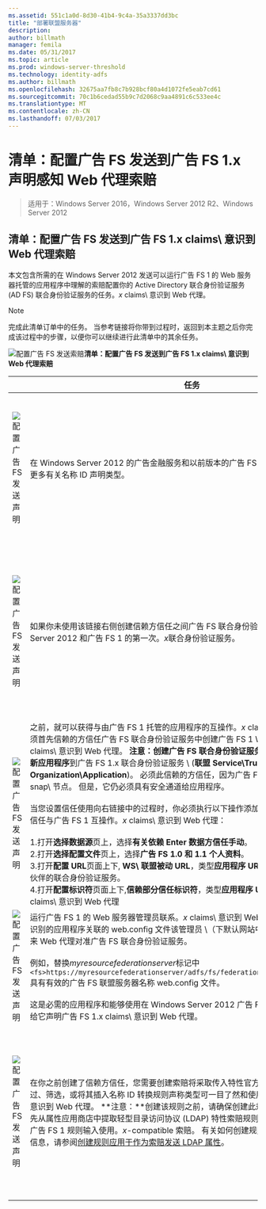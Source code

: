 ```yaml
---
ms.assetid: 551c1a0d-8d30-41b4-9c4a-35a3337dd3bc
title: "部署联盟服务器"
description: 
author: billmath
manager: femila
ms.date: 05/31/2017
ms.topic: article
ms.prod: windows-server-threshold
ms.technology: identity-adfs
ms.author: billmath
ms.openlocfilehash: 32675aa7fb8c7b928bcf80a4d1072fe5eab7cd61
ms.sourcegitcommit: 70c1b6cedad55b9c7d2068c9aa4891c6c533ee4c
ms.translationtype: MT
ms.contentlocale: zh-CN
ms.lasthandoff: 07/03/2017
---
```

# <a name="checklist-configuring-ad-fs-to-send-claims-to-an-ad-fs-1x-claims-aware-web-agent"></a>清单：配置广告 FS 发送到广告 FS 1.x 声明感知 Web 代理索赔

>适用于：Windows Server 2016，Windows Server 2012 R2、Windows Server 2012
  
## <a name="checklist-configuring-ad-fs-to-send-claims-to-an-ad-fs-1x-claims-aware-web-agent"></a>清单：配置广告 FS 发送到广告 FS 1.x claims\ 意识到 Web 代理索赔  
本文包含所需的在 Windows Server 2012 发送可以运行广告 FS 1 的 Web 服务器托管的应用程序中理解的索赔配置你的 Active Directory 联合身份验证服务 \(AD FS\) 联合身份验证服务的任务。*x* claims\ 意识到 Web 代理。  
  
> [!NOTE]  
> 完成此清单订单中的任务。 当参考链接将你带到过程时，返回到本主题之后你完成该过程中的步骤，以便你可以继续进行此清单中的其余任务。  
  
![配置广告 FS 发送索赔](media/2b05dce3-938f-4168-9b8f-1f4398cbdb9b.gif)**清单：配置广告 FS 发送到广告 FS 1.x claims\ 意识到 Web 代理索赔**  
  
||任务|参考|  
|-|--------|-------------|  
|![配置广告 FS 发送声明](media/icon_checkboxo.gif)|在 Windows Server 2012 的广告金融服务和以前版本的广告 FS 之间互操作性计划，并了解更多有关名称 ID 声明类型。|![配置广告 FS 发送索赔](media/faa393df-4856-4431-9eda-4f4e5be72a90.gif)[规划与广告 FS 互操作性 1.x](https://technet.microsoft.com/library/ff678040.aspx)|  
|![配置广告 FS 发送声明](media/icon_checkboxo.gif)|如果你未使用该链接右侧创建信赖方信任之间广告 FS 联合身份验证服务，在 Windows Server 2012 和广告 FS 1 的第一次。*x*联合身份验证服务。|[清单：配置广告 FS 发送到广告 FS 1.x 联合身份验证服务索赔](Checklist--Configuring-AD-FS-to-Send-Claims-to-an-AD-FS-1.x-Federation-Service.md)|  
|![配置广告 FS 发送声明](media/icon_checkboxo.gif)|之前，就可以获得与由广告 FS 1 托管的应用程序的互操作。*x* claims\ 意识到 Web 代理，必须首先信赖的方信任广告 FS 联合身份验证服务中创建广告 FS 1 Windows Server 2012。 *x* claims\ 意识到 Web 代理。 **注意：**创建广告 FS 联合身份验证服务中的此信任相当于添加了新**应用程序**到广告 FS 1.x 联合身份验证服务 \ (**联盟 Service\\Trust Policy\\My Organization\\Application**\)。 必须此信赖的方信任，因为广告 FS 没有等效**应用程序**中自行 snap\ 节点。 但是，它仍必须具有安全通道给应用程序。<br /><br />当您设置信任使用向右链接中的过程时，你必须执行以下操作添加依赖方信任向导中设置此信任与广告 FS 1 互操作。*x* claims\ 意识到 Web 代理：<br /><br />1.打开**选择数据源**页上，选择**有关依赖 Enter 数据方信任手动**。<br />2.打开**选择配置文件**页上，选择**广告 FS 1.0 和 1.1 个人资料**。<br />3.打开**配置 URL**页面上下, **WS\ 联盟被动 URL**，类型**应用程序 URL**定义广告 FS 1 中。*x*合作伙伴的联合身份验证服务。<br />4.打开**配置标识符**页面上下,**信赖部分信任标识符**，类型**应用程序 URL**定义广告 FS 1 中。*x* claims\ 意识到 Web 代理|![配置广告 FS 发送索赔](media/faa393df-4856-4431-9eda-4f4e5be72a90.gif)[依赖方信任手动创建](../../ad-fs/operations/Create-a-Relying-Party-Trust.md)|  
|![配置广告 FS 发送声明](media/icon_checkboxo.gif)|运行广告 FS 1 的 Web 服务器管理员联系。*x* claims\ 意识到 Web 代理和已编辑与 claims\ 识别的应用程序关联的 web.config 文件该管理员 \（下默认网站中 Internet 信息服务 \(IIS\)\) 来 Web 代理对准广告 FS 联合身份验证服务。<br /><br />例如，替换*myresourcefederationserver*标记中`<fs>https://myresourcefederationserver/adfs/fs/federationserverservice.asmx</fs>`具有有效的广告 FS 联盟服务器名称 web.config 文件。<br /><br />这是必需的应用程序和能够使用在 Windows Server 2012 广告 FS 联合身份验证服务从发送给它声明广告 FS 1.x claims\ 意识到 Web 代理。|N\/A|  
|![配置广告 FS 发送声明](media/icon_checkboxo.gif)|在你之前创建了信赖方信任，您需要创建索赔将采取传入特性官方商城已解压缩的索赔和通过、筛选，或将其插入名称 ID 转换规则声称类型可一目了然和使用该广告 FS 1。*x* claims\ 意识到 Web 代理。 **注意：**创建该规则之前，请确保创建此规则索赔规则集具有之前它先从属性应用商店中提取轻型目录访问协议 \(LDAP\) 特性索赔规则。 此声明将为你创建发送广告 FS 1 规则输入使用。*x*\-compatible 索赔。 有关如何创建规则解压缩 LDAP 特性的详细信息，请参阅[创建规则应用于作为索赔发送 LDAP 属性](../../ad-fs/operations/Create-a-Rule-to-Send-LDAP-Attributes-as-Claims.md)。|![配置广告 FS 发送索赔](media/faa393df-4856-4431-9eda-4f4e5be72a90.gif)[创建发送广告 FS 规则 1.x 兼容的声明](../../ad-fs/operations/Create-a-Rule-to-Send-an-AD-FS-1x-Compatible-Claim.md)|  
  

